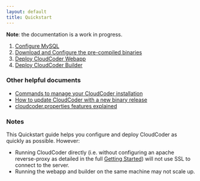 ```yaml
---
layout: default
title: Quickstart
---
```


**Note**: the documentation is a work in progress.

1. [Configure MySQL](quickstart/mysql.html)
2. [Download and Configure the pre-compiled binaries](quickstart/configure.html)
3. [Deploy CloudCoder Webapp](quickstart/deploy.html)
4. [Deploy CloudCoder Builder](quickstart/builder.html)

### Other helpful documents
* [Commands to manage your CloudCoder installation](quickstart/commands.html)
* [How to update CloudCoder with a new binary release](quickstart/update.html)
* [cloudcoder.properties features explained](quickstart/cloudcoder.properties.html)

### Notes
This Quickstart guide helps you configure and deploy CloudCoder as quickly as possible.  However:

* Running CloudCoder directly (i.e. without configuring an apache reverse-proxy as detailed in the full [Getting Started](getstarted.html)) will not use SSL to connect to the server.
* Running the webapp and builder on the same machine may not scale up.



